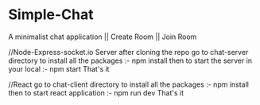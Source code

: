 # Simple-Chat
A minimalist chat application || Create Room || Join Room

//Node-Express-socket.io Server
after cloning the repo go to chat-server directory
to install all the packages :- npm install
then to start the server in your local :- npm start
That's it

//React
go to chat-client directory
to install all the packages :- npm install
then to start react application :- npm run dev
That's it
